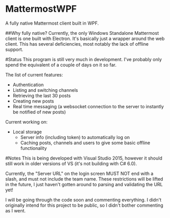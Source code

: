 # MattermostWPF
A fully native Mattermost client built in WPF.

##Why fully native?
Currently, the only Windows Standalone Mattermost client is one built with Electron. It's basically just a wrapper around the web client. This has several deficiencies, most notably the lack of offline support. 

#Status
This program is still very much in development. I've probably only spend the equivalent of a couple of days on it so far.

The list of current features:
* Authentication
* Listing and switching channels
* Retrieving the last 30 posts
* Creating new posts
* Real time messaging (a websocket connection to the server to instantly be notified of new posts)

Current working on:
* Local storage
  * Server info (including token) to automatically log on
  * Caching posts, channels and users to give some basic offline functionality
  
#Notes
This is being developed with Visual Studio 2015, however it should still work in older versions of VS (it's not building with C# 6.0).

Currently, the "Server URL" on the login screen MUST NOT end with a slash, and must not include the team name. These restrictions will be lifted in the future, I just haven't gotten around to parsing and validating the URL yet!

I will be going through the code soon and commenting everything. I didn't originally intend for this project to be public, so I didn't bother commenting as I went. 
